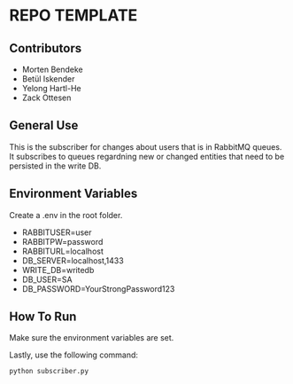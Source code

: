 # REPO TEMPLATE

## Contributors

- Morten Bendeke
- Betül Iskender
- Yelong Hartl-He
- Zack Ottesen

## General Use

This is the subscriber for changes about users that is in RabbitMQ queues.<br>
It subscribes to queues regardning new or changed entities that need to be persisted in the write DB.<br>

## Environment Variables

Create a .env in the root folder.

- RABBITUSER=user
- RABBITPW=password
- RABBITURL=localhost
- DB_SERVER=localhost,1433
- WRITE_DB=writedb
- DB_USER=SA
- DB_PASSWORD=YourStrongPassword123

## How To Run

Make sure the environment variables are set.<br>

Lastly, use the following command:

```bash
python subscriber.py
```
